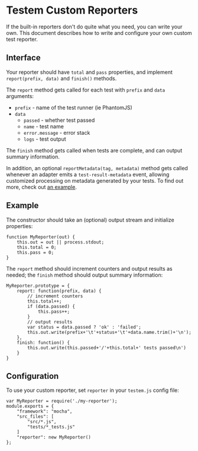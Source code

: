 Testem Custom Reporters
=========================

If the built-in reporters don't do quite what you need, you can write your own.
This document describes how to write and configure your own custom test reporter.

## Interface

Your reporter should have `total` and `pass` properties, and implement `report(prefix, data)` and
`finish()` methods.

The `report` method gets called for each test with `prefix` and `data` arguments:
* `prefix` - name of the test runner (ie PhantomJS)
* `data`
    * `passed` - whether test passed
    * `name` - test name
    * `error.message` - error stack
    * `logs` - test output

The `finish` method gets called when tests are complete, and can output summary information.

In addition, an optional `reportMetadata(tag, metadata)` method gets called whenever an adapter
emits a `test-result-metadata` event, allowing customized processing on metadata generated by your
tests. To find out more, check out
[an example](https://github.com/testem/testem/tree/master/examples/metadata_reporter).

## Example

The constructor should take an (optional) output stream and initialize properties:

    function MyReporter(out) {
        this.out = out || process.stdout;
        this.total = 0;
        this.pass = 0;
    }

The `report` method should increment counters and output results as needed; the `finish`
method should output summary information:

    MyReporter.prototype = {
        report: function(prefix, data) {
            // increment counters
            this.total++;
            if (data.passed) {
                this.pass++;
            }
            // output results
            var status = data.passed ? 'ok' : 'failed';
            this.out.write(prefix+'\t'+status+'\t'+data.name.trim()+'\n');
        },
        finish: function() {
            this.out.write(this.passed+'/'+this.total+' tests passed\n')
        }
    }

## Configuration

To use your custom reporter, set `reporter` in your `testem.js` config file:

    var MyReporter = require('./my-reporter');
    module.exports = {
        "framework": "mocha",
        "src_files": [
            "src/*.js",
            "tests/*_tests.js"
        ]
        "reporter": new MyReporter()
    };



